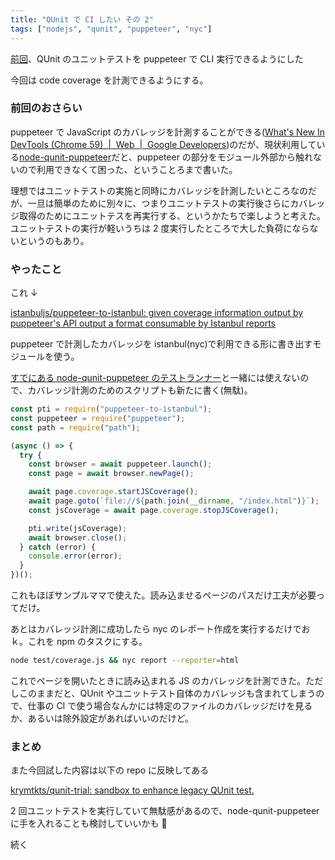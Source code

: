 ```yaml
---
title: "QUnit で CI したい その 2"
tags: ["nodejs", "qunit", "puppeteer", "nyc"]
---
```


[前回](/posts/2019-03-21_want-to-run-qunit-in-cli.html)、QUnit のユニットテストを puppeteer で CLI 実行できるようにした

今回は code coverage を計測できるようにする。

### 前回のおさらい

puppeteer で JavaScript のカバレッジを計測することができる([What's New In DevTools (Chrome 59)  |  Web  |  Google Developers](https://developers.google.com/web/updates/2017/04/devtools-release-notes))のだが、現状利用している[node-qunit-puppeteer](https://www.npmjs.com/package/node-qunit-puppeteer)だと、puppeteer の部分をモジュール外部から触れないので利用できなくて困った、ということろまで書いた。

理想ではユニットテストの実施と同時にカバレッジを計測したいところなのだが、一旦は簡単のために別々に、つまりユニットテストの実行後さらにカバレッジ取得のためにユニットテスを再実行する、というかたちで楽しようと考えた。ユニットテストの実行が軽いうちは 2 度実行したところで大した負荷にならないというのもあり。

### やったこと

これ ↓

[istanbuljs/puppeteer-to-istanbul: given coverage information output by puppeteer's API output a format consumable by Istanbul reports](https://github.com/istanbuljs/puppeteer-to-istanbul)

puppeteer で計測したカバレッジを istanbul(nyc)で利用できる形に書き出すモジュールを使う。

[すでにある node-qunit-puppeteer のテストランナー](https://github.com/krymtkts/qunit-trial/blob/master/test/run.js)と一緒には使えないので、カバレッジ計測のためのスクリプトも新たに書く(無駄)。

```js
const pti = require("puppeteer-to-istanbul");
const puppeteer = require("puppeteer");
const path = require("path");

(async () => {
  try {
    const browser = await puppeteer.launch();
    const page = await browser.newPage();

    await page.coverage.startJSCoverage();
    await page.goto(`file://${path.join(__dirname, "/index.html")}`);
    const jsCoverage = await page.coverage.stopJSCoverage();

    pti.write(jsCoverage);
    await browser.close();
  } catch (error) {
    console.error(error);
  }
})();
```

これもほぼサンプルママで使えた。読み込ませるページのパスだけ工夫が必要ってだけ。

あとはカバレッジ計測に成功したら nyc のレポート作成を実行するだけでおｋ。これを npm のタスクにする。

```sh
node test/coverage.js && nyc report --reporter=html
```

これでページを開いたときに読み込まれる JS のカバレッジを計測できた。ただしこのままだと、QUnit やユニットテスト自体のカバレッジも含まれてしまうので、仕事の CI で使う場合なんかには特定のファイルのカバレッジだけを見るか、あるいは除外設定があればいいのだけど。

### まとめ

また今回試した内容は以下の repo に反映してある

[krymtkts/qunit-trial: sandbox to enhance legacy QUnit test.](https://github.com/krymtkts/qunit-trial)

2 回ユニットテストを実行していて無駄感があるので、node-qunit-puppeteer に手を入れることも検討していいかも 🤔

続く
